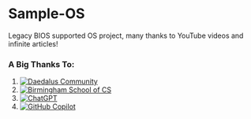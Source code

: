 # Sample-OS
Legacy BIOS supported OS project, many thanks to YouTube videos and infinite articles!

### A Big Thanks To:
1. [![Daedalus Community](https://path-to-daedalus-logo.png)](https://youtube.com/@DaedalusCommunity) 
2. [![Birmingham School of CS](https://path-to-birmingham-logo.png)](https://www.cs.bham.ac.uk/~exr/lectures/opsys/10_11/lectures/os-dev.pdf) 
3. [![ChatGPT](https://logolook.net/wp-content/uploads/2024/02/%D0%A1hatGPT-Logo.png)](https://www.chatgpt.com/) 
4. [![GitHub Copilot](https://path-to-copilot-logo.png)](https://github.com/features/copilot/plans) 
